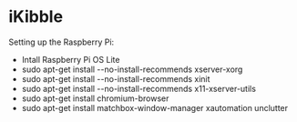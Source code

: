 # iKibble

Setting up the Raspberry Pi:
- Intall Raspberry Pi OS Lite
- sudo apt-get install --no-install-recommends xserver-xorg
- sudo apt-get install --no-install-recommends xinit
- sudo apt-get install --no-install-recommends x11-xserver-utils
- sudo apt-get install chromium-browser
- sudo apt-get install matchbox-window-manager xautomation unclutter
